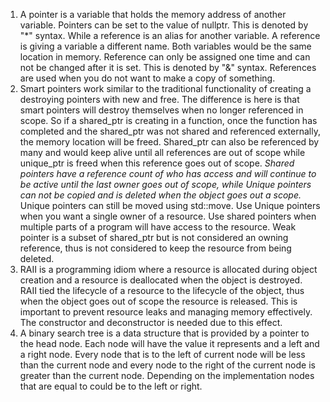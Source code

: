 1. A pointer is a variable that holds the memory address of another variable. Pointers can be set to the value of nullptr. This is denoted by "*" syntax. While a reference is an alias for another variable. A reference is giving a variable a different name. Both variables would be the same location in memory. Reference can only be assigned one time and can not be changed after it is set. This is denoted by "&" syntax. References are used when you do not want to make a copy of something.
2. Smart pointers work similar to the traditional functionality of creating a destroying pointers with new and free. The difference is here is that smart pointers will destroy themselves when no longer referenced in scope. So if a shared_ptr is creating in a function, once the function has completed and the shared_ptr was not shared and referenced externally, the memory location will be freed. Shared_ptr can also be referenced by many and would keep alive until all references are out of scope while unique_ptr is freed when this reference goes out of scope.  *Shared pointers have a reference count of who has access and will continue to be active until the last owner goes out of scope, while Unique pointers can not be copied and is deleted when the object goes out a scope.* Unique pointers can still be moved using std::move. Use Unique pointers when you want a single owner of a resource. Use shared pointers when multiple parts of a program will have access to the resource. Weak pointer is a subset of shared_ptr but is not considered an owning reference, thus is not considered to keep the resource from being deleted.
3. RAII is a programming idiom where a resource is allocated during object creation and a resource is deallocated when the object is destroyed. RAII tied the lifecycle of a resource to the lifecycle of the object, thus when the object goes out of scope the resource is released. This is important to prevent resource leaks and managing memory effectively. The constructor and deconstructor is needed due to this effect.
4. A binary search tree is a data structure that is provided by a pointer to the head node. Each node will have the value it represents and a left and a right node. Every node that is to the left of current node will be less than the current node and every node to the right of the current node is greater than the current node. Depending on the implementation nodes that are equal to could be to the left or right. 